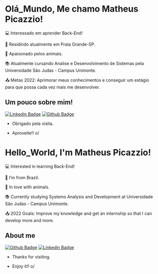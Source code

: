 # Olá_Mundo, Me chamo Matheus Picazzio!




:computer: Interessado em aprender Back-End!

:house_with_garden: Residindo atualmente em Praia Grande-SP.

:dog: Apaixonado pelos animais.

:books: Atualmente cursando Analise e Desenvolvimento de Sistemas pela Universidade São Judas - Campus Unimonte.

:outbox_tray: Metas 2022: Aprimorar meus conhecimentos e conseguir um estágio para que possa cada vez mais me desenvolver.

 

## Um pouco sobre mim!

[![Linkedin Badge](https://img.shields.io/badge/-LinkedIn-blue?style=flat-square&logo=Linkedin&logoColor=white&link=https://www.linkedin.com/in/matheuspicazzio/)]( LINK_LINKEDIN)
[![Github Badge](https://img.shields.io/badge/-Github-000?style=flat-square&logo=Github&logoColor=white&link=LINK_GIT)](LINK_GIT)




- Obrigado pela visita.

- Aproveite!! o/


##


# Hello_World, I'm Matheus Picazzio!


 

:computer: Interested in learning Back-End!

:house_with_garden: I’m from Brazil.

:dog: In love with animals.

:books: Currently studying Systems Analysis and Development at Universidade São Judas - Campus Unimonte.

:outbox_tray: 2022 Goals: Improve my knowledge and get an internship so that I can develop more and more.

 

## About me

[![Github Badge](https://img.shields.io/badge/-Github-000?style=flat-square&logo=Github&logoColor=white&link=LINK_GIT)](LINK_GIT)
[![Linkedin Badge](https://img.shields.io/badge/-LinkedIn-blue?style=flat-square&logo=Linkedin&logoColor=white&link=https://www.linkedin.com/in/matheuspicazzio/)]( LINK_LINKEDIN)



- Thanks for visiting.

- Enjoy it!! o/

